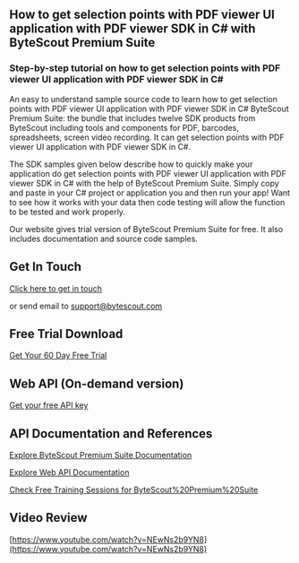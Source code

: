 ## How to get selection points with PDF viewer UI application with PDF viewer SDK in C# with ByteScout Premium Suite

### Step-by-step tutorial on how to get selection points with PDF viewer UI application with PDF viewer SDK in C#

An easy to understand sample source code to learn how to get selection points with PDF viewer UI application with PDF viewer SDK in C# ByteScout Premium Suite: the bundle that includes twelve SDK products from ByteScout including tools and components for PDF, barcodes, spreadsheets, screen video recording. It can get selection points with PDF viewer UI application with PDF viewer SDK in C#.

The SDK samples given below describe how to quickly make your application do get selection points with PDF viewer UI application with PDF viewer SDK in C# with the help of ByteScout Premium Suite.  Simply copy and paste in your C# project or application you and then run your app! Want to see how it works with your data then code testing will allow the function to be tested and work properly.

Our website gives trial version of ByteScout Premium Suite for free. It also includes documentation and source code samples.

## Get In Touch

[Click here to get in touch](https://bytescout.zendesk.com/hc/en-us/requests/new?subject=ByteScout%20Premium%20Suite%20Question)

or send email to [support@bytescout.com](mailto:support@bytescout.com?subject=ByteScout%20Premium%20Suite%20Question) 

## Free Trial Download

[Get Your 60 Day Free Trial](https://bytescout.com/download/web-installer?utm_source=github-readme)

## Web API (On-demand version)

[Get your free API key](https://pdf.co/documentation/api?utm_source=github-readme)

## API Documentation and References

[Explore ByteScout Premium Suite Documentation](https://bytescout.com/documentation/index.html?utm_source=github-readme)

[Explore Web API Documentation](https://pdf.co/documentation/api?utm_source=github-readme)

[Check Free Training Sessions for ByteScout%20Premium%20Suite](https://academy.bytescout.com/)

## Video Review

[https://www.youtube.com/watch?v=NEwNs2b9YN8](https://www.youtube.com/watch?v=NEwNs2b9YN8)